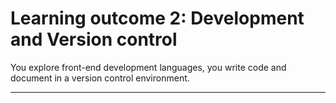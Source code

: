 # Learning outcome 2: Development and Version control

You explore front-end development languages, you write code and document in a version control environment.

---